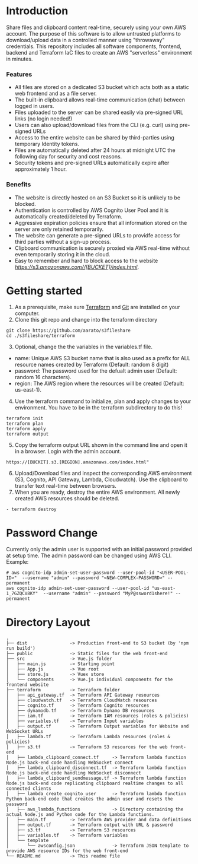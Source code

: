 # Introduction

Share files and clipboard content real-time, securely using your own AWS account. The purpose of this software is to allow untrusted platforms to download/upload data in a controlled manner using "throwaway" credentials. This repository includes all software components, frontend, backend and Terraform IaC files to create an AWS "serverless" environment in minutes.

### Features

- All files are stored on a dedicated S3 bucket which acts both as a static web frontend and as a file server.
- The built-in clipboard allows real-time communication (chat) between logged in users.
- Files uploaded to the server can be shared easily via pre-signed URL links (no login needed!)
- Users can also upload/download files from the CLI (e.g. curl) using pre-signed URLs
- Access to the entire website can be shared by third-parties using temporary Identity tokens.
- Files are automatically deleted after 24 hours at midnight UTC the following day for security and cost reasons.
- Security tokens and pre-signed URLs automatically expire after approximately 1 hour.


### Benefits
- The website is directly hosted on an S3 Bucket so it is unlikely to be blocked.
- Authentication is controlled by AWS Cognito User Pool and it is automatically created/deleted by Terraform.
- Aggressive expiration policies ensure that all information stored on the server are only retained temporarily.
- The website can generate a pre-signed URLs to providfe access for third parties without a sign-up process.
- Clipboard communication is securely proxied via AWS real-time without even temporarily storing it in the cloud.
- Easy to remember and hard to block access to the website *https://s3.amazonaws.com//[BUCKET]/index.html*.
<!-- ![Alt Text](copyrun.gif) -->

# Getting started
1. As a prerequisite, make sure [Terraform](https://learn.hashicorp.com/tutorials/terraform/install-cli) and [Git](https://git-scm.com/book/en/v2/Getting-Started-Installing-Git) are installed on your computer.
2. Clone this git repo and change into the terraform directory
```
git clone https://github.com/aarato/s3fileshare
cd ./s3fileshare/terraform
```
3. Optional, change the the variables in the variables.tf file.
- name: Unique AWS S3 bucket name that is also used as a prefix for ALL resource names created by Terraform (Default: random 8 digit)
- password: The password used for the defualt admin user (Default: random 16 characters).
- region: The AWS region where the resources will be created (Default: us-east-1).

4. Use the terraform command to initialize, plan and apply changes to your environment. You have to be in the terraform subdirectory to do this!
```
terraform init
terraform plan
terraform apply
terraform output
```
5. Copy the terraform output URL shown in the command line and open it in a browser. Login with the admin account.
```
https://[BUCKET].s3.[REGION].amazonaws.com/index.html"
```
6. Upload/Download files and inspect the corresponding AWS environment (S3, Cognito, API Gateway, Lambda, Cloudwatch). Use the clipboard to transfer text real-time between browsers.
7. When you are ready, destroy the entire AWS environment. All newly created AWS resources should be deleted.
```
- terraform destroy
```
# Password Change
Currently only the admin user is supported with an initial password provided at setup time. The admin password can be changed using AWS CLI. Example:
```
# aws cognito-idp admin-set-user-password --user-pool-id "<USER-POOL-ID>"  --username "admin" --password "<NEW-COMPLEX-PASSWORD>" --permanent
aws cognito-idp admin-set-user-password --user-pool-id "us-east-1_7GZQCV8KY"  --username "admin" --password "MyP@ssword1shere!" --permanent
```

# Directory Layout
```text
.
├── dist                -> Production front-end to S3 bucket (by 'npm run build')
├── public              -> Static files for the web front-end
├── src                 -> Vue.js folder
│   ├── main.js         -> Starting point
│   ├── App.js          -> Vue root
│   ├── store.js        -> Vuex store
│   └── components      -> Vue.js individual components for the frontend website
├── terraform           -> Terraform folder
│   ├── api_gateway.tf  -> Terraform API Gateway resources
│   ├── cloudwatch.tf   -> Terraform CloudWatch resources
│   ├── cognito.tf      -> Terraform Cognito resources
│   ├── dynamodb.tf     -> Terraform Dynamo DB resources
│   ├── iam.tf          -> Terraform IAM resources (roles & policies)
│   ├── variables.tf    -> Terraform Input variables
│   ├── output.tf       -> Terraform Output variables for Website and WebSocket URLs
│   ├── lambda.tf       -> Terraform Lambda resources (roles & policies)
│   ├── s3.tf           -> Terraform S3 resources for the web front-end
│   ├── lambda_clipboard_connect.tf     -> Terraform lambda function Node.js back-end code handling WebSocket connect
│   ├── lambda_clipboard_disconnect.tf  -> Terraform lambda function Node.js back-end code handling WebSocket disconnect     
│   ├── lambda_clipboard_sendmessage.tf -> Terraform lambda function Node.js back-end code replicating clipboard realtime changes to all connected clients   
│   ├── lambda_create_cognito_user      -> Terraform lambda function Python back-end code that creates the admin user and resets the password
│   ├── aws_lambda_functions            -> Directory containing the actual Node.js and Python code for the Lambda functions.
│   ├── main.tf         -> Terraform AWS provider and data definitions
│   ├── output.tf       -> Terraform output with URL & password
│   ├── s3.tf           -> Terraform S3 resources
│   ├── variables.tf    -> Terraform variables
│   └── template                        
│       └── awsconfig.json              -> Terraform JSON template to provide AWS resource IDs for the web front-end
└── README.md           -> This readme file
